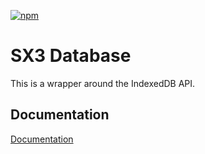 [![npm](https://img.shields.io/npm/v/vitepress)](https://www.npmjs.com/package/vitepress)

# SX3 Database

This is a wrapper around the IndexedDB API.

## Documentation

[Documentation](https://sx-3.github.io/database/)
